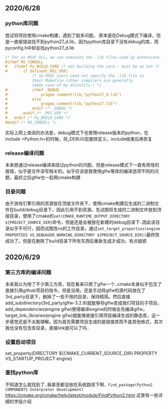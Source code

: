 ## 2020/6/28

### python库问题

尝试将项目使用cmake构建，遇到了挺多问题。
原本是在Debug模式下编译，但是一直报错说找不到python27_d.lib，因为python库目录下没有debug的库，而pyconfig.h中却会找python27_d.lib

```c
/* For an MSVC DLL, we can nominate the .lib files used by extensions */
#ifdef MS_COREDLL
#	ifndef Py_BUILD_CORE /* not building the core - must be an ext */
#		if defined(_MSC_VER)
			/* So MSVC users need not specify the .lib file in
			their Makefile (other compilers are generally
			taken care of by distutils.) */
#			ifdef _DEBUG
#				pragma comment(lib,"python27_d.lib")
#			else
#				pragma comment(lib,"python27.lib")
#			endif /* _DEBUG */
#		endif /* _MSC_VER */
#	endif /* Py_BUILD_CORE */
#endif /* MS_COREDLL */
```

实际上网上查阅的办法是，debug模式下也使用release版本的python，在include <Python.h>的时候，将_DEBUG宏删除定义，include结束后再恢复

### release编译问题
本来想通过release编译来绕过python的问题，但是release模式下一直有奇怪的报错，似乎是文件读写相关的。似乎应该是我使用glfw等库的编译选项不同的问题，最好之后glfw也一起用cmake构建

### 目录问题
由于游戏引擎引用的资源放在顶层文件夹下，使用cmake构建后生成的二进制文件在build/debug目录下，因此引用不到资源。先试图将生成的二进制文件放到顶层目录，使用了cmake的`set(CMAKE_RUNTIME_OUTPUT_DIRECTORY ${PROJECT_SOURCE_DIR}`命令，但是还是会被放在新建的debug目录下..因此该目录似乎不可行，因而试图改vs的工作目录，通过`set_target_properties(engine PROPERTIES VS_DEBUGGER_WORKING_DIRECTORY ${PROJECT_SOURCE_DIR})`最终改成功了。但是在删除了build目录下所有东西后重新生成才成功，有点疑惑

## 2020/6/29
### 第三方库的编译问题
本来我以为用了不少第三方库，现在看来只用了glfw一个..cmake本身似乎包含了直接引用github项目的指令，但是没用。还是手动将glfw的源代码放在了3rd_party目录下，删掉了一些不用的目录，保持精简。然后直接add_subdirectory(3rd_party/glfw-3.2.8)就能够将glfw变成我们项目的子项目，add_dependencies(engine glfw)使得编译engine的时候会先编译glfw，target_link_libraries(engine glfw)就能够直接引用项目编译生成的静态库，这一步感觉还是不太能理解。因为首先需要项目生成的是链接库而不是其他格式，其次我也没有包含库目录，直接link就可以了吗..

### 设置启动项目
set_property(DIRECTORY ${CMAKE_CURRENT_SOURCE_DIR} PROPERTY VS_STARTUP_PROJECT engine)

### 查找python库
不知道怎么就找到了..我甚至都没放在系统路径下啊.. `find_package(Python2 COMPONENTS Interpreter Development)` https://cmake.org/cmake/help/latest/module/FindPython2.html
这里有一些详细的字段介绍